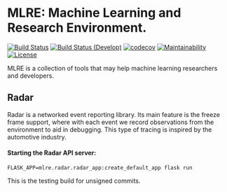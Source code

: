 # MLRE: Machine Learning and Research Environment.
[![Build Status](https://travis-ci.org/cabrust/mlre.svg?branch=master)](https://travis-ci.com/cabrust/mlre)
[![Build Status (Develop)](https://travis-ci.org/cabrust/mlre.svg?branch=develop)](https://travis-ci.com/cabrust/mlre)
[![codecov](https://codecov.io/gh/cabrust/mlre/branch/master/graph/badge.svg)](https://codecov.io/gh/cabrust/mlre)
[![Maintainability](https://api.codeclimate.com/v1/badges/fce3f41be52403aaa260/maintainability)](https://codeclimate.com/github/cabrust/mlre/maintainability)
[![License](https://img.shields.io/badge/License-BSD%203--Clause-blue.svg)](https://opensource.org/licenses/BSD-3-Clause)

MLRE is a collection of tools that may help machine learning researchers and developers.

## Radar
Radar is a networked event reporting library. Its main feature is the freeze frame support, where with each event we record observations from the environment to aid in debugging. This type of tracing is inspired by the automotive industry.

#### Starting the Radar API server:
``` shell script
FLASK_APP=mlre.radar.radar_app:create_default_app flask run
```

This is the testing build for unsigned commits.
